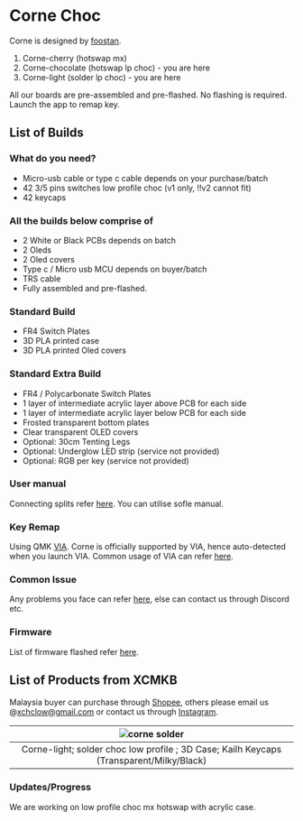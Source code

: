 # Corne Choc

Corne is designed by [foostan](https://github.com/foostan/crkbd).

1. Corne-cherry (hotswap mx)
2. Corne-chocolate (hotswap lp choc) - you are here
3. Corne-light (solder lp choc) - you are here

All our boards are pre-assembled and pre-flashed. No flashing is required. Launch the app to remap key.

## List of Builds

### What do you need?
- Micro-usb cable or type c cable depends on your purchase/batch
- 42 3/5 pins switches low profile choc (v1 only, !!v2 cannot fit)
- 42 keycaps

### All the builds below comprise of
- 2 White or Black PCBs depends on batch
- 2 Oleds
- 2 Oled covers
- Type c / Micro usb MCU depends on buyer/batch
- TRS cable
- Fully assembled and pre-flashed.

### Standard Build
- FR4 Switch Plates
- 3D PLA printed case
- 3D PLA printed Oled covers

### Standard Extra Build
- FR4 / Polycarbonate Switch Plates
- 1 layer of intermediate acrylic layer above PCB for each side
- 1 layer of intermediate acrylic layer below PCB for each side
- Frosted transparent bottom plates
- Clear transparent OLED covers
- Optional: 30cm Tenting Legs
- Optional: Underglow LED strip (service not provided)
- Optional: RGB per key (service not provided)

### User manual
Connecting splits refer [here](https://github.com/superxc3/xcmkb/blob/main/list%20of%20items/list%20of%20keyboards/60percent/sofle/user%20manual.md#part-a-connect). You can utilise sofle manual.

### Key Remap
Using QMK [VIA](https://github.com/superxc3/xcmkb/blob/main/list%20of%20guide/key%20remap.md). Corne is officially supported by VIA, hence auto-detected when you launch VIA. Common usage of VIA can refer [here](https://github.com/superxc3/xcmkb/blob/main/list%20of%20guide/via-guide.md). 

### Common Issue
Any problems you face can refer [here](https://github.com/superxc3/xcmkb/blob/main/list%20of%20guide/common%20issues.md), else can contact us through Discord etc.

### Firmware
List of firmware flashed refer [here](https://github.com/superxc3/xcmkb/tree/main/list%20of%20items/list%20of%20keyboards/40percent/corne/firmware).

## List of Products from XCMKB
Malaysia buyer can purchase through [Shopee](https://shopee.com.my/42-Corne-Kailh-Mx-Hotswap-Cornr-LP-Choc-Low-Profile-Ergo-Split-Mechanical-Keyboard-OLED-Screen-Open-Source-QMK-i.147025799.3041699833?sp_atk=df65d657-d90d-47c1-92f0-8485a15fe1c6), others please email us @[xchclow@gmail.com](mailto:xchclow@gmail.com) or contact us through [Instagram](https://www.instagram.com/_xcmkb_/?hl=en). 

|![corne solder](https://user-images.githubusercontent.com/79617315/155441590-2fb18d83-a528-4500-9977-3d85a9ed8a9c.jpg)|
|:--:|
| Corne-light; solder choc low profile ; 3D Case; Kailh Keycaps (Transparent/Milky/Black) |

### Updates/Progress
We are working on low profile choc mx hotswap with acrylic case. 
